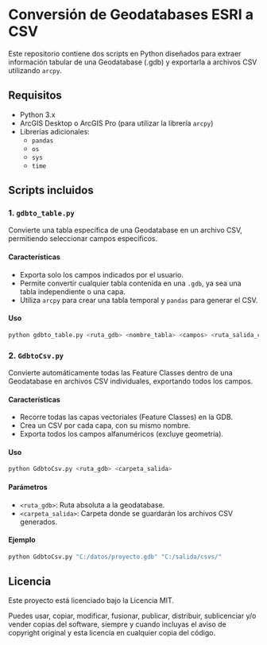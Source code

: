 # Conversión de Geodatabases ESRI a CSV

Este repositorio contiene dos scripts en Python diseñados para extraer información tabular de una Geodatabase (.gdb) y exportarla a archivos CSV utilizando `arcpy`.

## Requisitos

- Python 3.x
- ArcGIS Desktop o ArcGIS Pro (para utilizar la librería `arcpy`)
- Librerías adicionales:
  - `pandas`
  - `os`
  - `sys`
  - `time`

## Scripts incluidos

### 1. `gdbto_table.py`

Convierte una tabla específica de una Geodatabase en un archivo CSV, permitiendo seleccionar campos específicos.

#### Características

- Exporta solo los campos indicados por el usuario.
- Permite convertir cualquier tabla contenida en una `.gdb`, ya sea una tabla independiente o una capa.
- Utiliza `arcpy` para crear una tabla temporal y `pandas` para generar el CSV.

#### Uso

```bash
python gdbto_table.py <ruta_gdb> <nombre_tabla> <campos> <ruta_salida_csv>
```

### 2. `GdbtoCsv.py`

Convierte automáticamente todas las Feature Classes dentro de una Geodatabase en archivos CSV individuales, exportando todos los campos.

#### Características

- Recorre todas las capas vectoriales (Feature Classes) en la GDB.
- Crea un CSV por cada capa, con su mismo nombre.
- Exporta todos los campos alfanuméricos (excluye geometría).

#### Uso

```bash
python GdbtoCsv.py <ruta_gdb> <carpeta_salida>
```

#### Parámetros

- `<ruta_gdb>`: Ruta absoluta a la geodatabase.
- `<carpeta_salida>`: Carpeta donde se guardarán los archivos CSV generados.

#### Ejemplo

```bash
python GdbtoCsv.py "C:/datos/proyecto.gdb" "C:/salida/csvs/"
```

## Licencia

Este proyecto está licenciado bajo la Licencia MIT.

Puedes usar, copiar, modificar, fusionar, publicar, distribuir, sublicenciar y/o vender copias del software, siempre y cuando incluyas el aviso de copyright original y esta licencia en cualquier copia del código.





